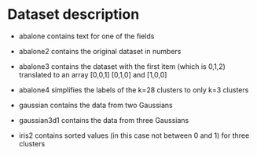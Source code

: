 # Dataset description

* abalone contains text for one of the fields
* abalone2 contains the original dataset in numbers
* abalone3 contains the dataset with the first item (which is 0,1,2) translated to an array [0,0,1] [0,1,0] and [1,0,0]
* abalone4 simplifies the labels of the k=28 clusters to only k=3 clusters


* gaussian contains the data from two Gaussians
* gaussian3d1 contains the data from three Gaussians

* iris2 contains sorted values (in this case not between 0 and 1) for three clusters



